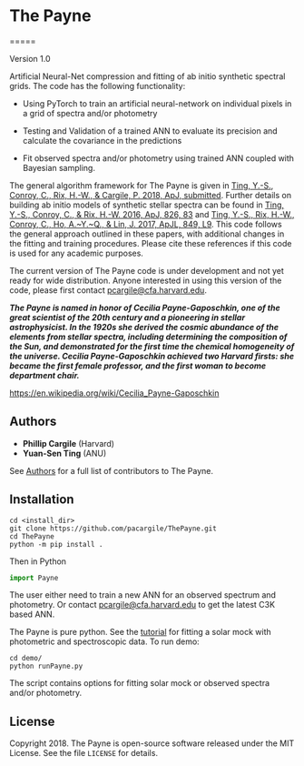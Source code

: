 # The Payne
=====

Version 1.0

Artificial Neural-Net compression and fitting of ab initio synthetic spectral grids. The code has the following functionality:

* Using PyTorch to train an artificial neural-network on individual pixels in a grid of spectra and/or photometry

* Testing and Validation of a trained ANN to evaluate its precision and calculate the covariance in the predictions

* Fit observed spectra and/or photometry using trained ANN coupled with Bayesian sampling.

The general algorithm framework for The Payne is given in [Ting, Y.-S., Conroy, C., Rix, H.-W., & Cargile, P. 2018, ApJ, submitted](https://ui.adsabs.harvard.edu/#abs/2018arXiv180401530T). Further details on building ab initio models of synthetic stellar spectra can be found in [Ting, Y.-S., Conroy, C., & Rix, H.-W. 2016, ApJ, 826, 83](http://adsabs.harvard.edu/abs/2016ApJ...826...83T) and [Ting, Y.-S., Rix, H.-W., Conroy, C., Ho, A.~Y.~Q., & Lin, J. 2017, ApJL, 849, L9](http://adsabs.harvard.edu/abs/2017ApJ...849L...9T). This code follows the general approach outlined in these papers, with additional changes in the fitting and training procedures. Please cite these references if this code is used for any academic purposes.

The current version of The Payne code is under development and not yet ready for wide distribution. Anyone interested in using this version of the code, please first contact <pcargile@cfa.harvard.edu>.

***The Payne is named in honor of Cecilia Payne-Gaposchkin, one of the great scientist of the 20th century and a pioneering in stellar astrophysicist. In the 1920s she derived the cosmic abundance of the elements from stellar spectra, including determining the composition of the Sun, and demonstrated for the first time the chemical homogeneity of the universe. Cecilia Payne-Gaposchkin achieved two Harvard firsts: she became the first female professor, and the first woman to become department chair.***

<https://en.wikipedia.org/wiki/Cecilia_Payne-Gaposchkin>


Authors
-------

* **Phillip Cargile** (Harvard)
* **Yuan-Sen Ting** (ANU)

See [Authors](authors.rst) for a full list of contributors to The Payne.

Installation
------
```
cd <install_dir>
git clone https://github.com/pacargile/ThePayne.git
cd ThePayne
python -m pip install .
```

Then in Python
```python
import Payne
```

The user either need to train a new ANN for an observed spectrum and photometry. Or contact <pcargile@cfa.harvard.edu> to get the latest C3K based ANN. 


The Payne is pure python.
See the [tutorial](demo/) for fitting a solar mock with photometric and spectroscopic data. To run demo:
```
cd demo/
python runPayne.py
```
The script contains options for fitting solar mock or observed spectra and/or photometry.

License
--------

Copyright 2018. The Payne is open-source software released under 
the MIT License. See the file ``LICENSE`` for details.

